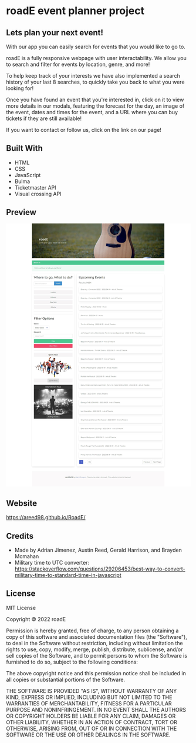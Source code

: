 # roadE event planner project

## Lets plan your next event! 

With our app you can easily search for events that you would like to go to. 

roadE is a fully responsive webpage with user interactability. We allow you to search and filter for events by location, genre, and more!

To help keep track of your interests we have also implemented a search history of your last 8 searches, to quickly take you back to what you were looking for!

Once you have found an event that you're interested in, click on it to view more details in our modals, featuring the forecast for the day, an image of the event, dates and times for the event, and a URL where you can buy tickets if they are still available!

If you want to contact or follow us, click on the link on our page!

## Built With
* HTML
* CSS
* JavaScript
* Bulma
* Ticketmaster API
* Visual crossing API

## Preview
![Preview](./assets/images/preview.jpg)

## Website
https://areed98.github.io/RoadE/

## Credits
* Made by Adrian Jimenez, Austin Reed, Gerald Harrison, and Brayden Mcmahan
* Military time to UTC converter: https://stackoverflow.com/questions/29206453/best-way-to-convert-military-time-to-standard-time-in-javascript


## License

MIT License

Copyright ©️ 2022 roadE

Permission is hereby granted, free of charge, to any person obtaining a copy
of this software and associated documentation files (the "Software"), to deal
in the Software without restriction, including without limitation the rights
to use, copy, modify, merge, publish, distribute, sublicense, and/or sell
copies of the Software, and to permit persons to whom the Software is
furnished to do so, subject to the following conditions:

The above copyright notice and this permission notice shall be included in all
copies or substantial portions of the Software.

THE SOFTWARE IS PROVIDED "AS IS", WITHOUT WARRANTY OF ANY KIND, EXPRESS OR
IMPLIED, INCLUDING BUT NOT LIMITED TO THE WARRANTIES OF MERCHANTABILITY,
FITNESS FOR A PARTICULAR PURPOSE AND NONINFRINGEMENT. IN NO EVENT SHALL THE
AUTHORS OR COPYRIGHT HOLDERS BE LIABLE FOR ANY CLAIM, DAMAGES OR OTHER
LIABILITY, WHETHER IN AN ACTION OF CONTRACT, TORT OR OTHERWISE, ARISING FROM,
OUT OF OR IN CONNECTION WITH THE SOFTWARE OR THE USE OR OTHER DEALINGS IN THE
SOFTWARE.

